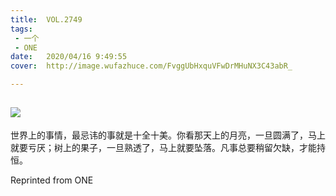 ```yaml
---
title:	VOL.2749
tags:
 - 一个
 - ONE
date:	2020/04/16 9:49:55
cover:	http://image.wufazhuce.com/FvggUbHxquVFwDrMHuNX3C43abR_

---
```

![](http://image.wufazhuce.com/FvggUbHxquVFwDrMHuNX3C43abR_)
---

世界上的事情，最忌讳的事就是十全十美。你看那天上的月亮，一旦圆满了，马上就要亏厌；树上的果子，一旦熟透了，马上就要坠落。凡事总要稍留欠缺，才能持恒。
 
Reprinted from ONE
